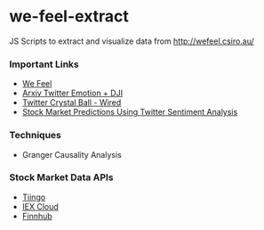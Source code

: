 # we-feel-extract
JS Scripts to extract and visualize data from http://wefeel.csiro.au/

### Important Links
* [We Feel](http://wefeel.csiro.au/)
* [Arxiv Twitter Emotion + DJI](https://arxiv.org/pdf/1010.3003.pdf)
* [Twitter Crystal Ball - Wired](https://www.wired.com/2010/10/twitter-crystal-ball/)
* [Stock Market Predictions Using Twitter Sentiment Analysis](http://cs229.stanford.edu/proj2011/GoelMittal-StockMarketPredictionUsingTwitterSentimentAnalysis.pdf)

### Techniques
* Granger Causality Analysis

### Stock Market Data APIs
* [Tiingo](https://www.tiingo.com/)
* [IEX Cloud](https://iexcloud.io/)
* [Finnhub](https://finnhub.io/)